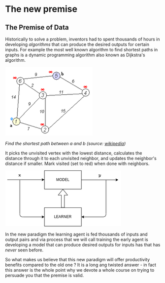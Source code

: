 # The new premise
 
## The Premise of Data

Historically to solve a problem, inventors had to spent thousands of hours in developing _algorithms_ that can produce the desired outputs for certain inputs. For example the most well known algorithm to find shortest paths in graphs is a dynamic programming algorithm also known as Dijkstra's algorithm. 

![](images/Dijkstra_Animation.gif)

_Find the shortest path between a and b (source: [wikipedia](https://en.wikipedia.org/wiki/Dijkstra%27s_algorithm))_ 

It picks the unvisited vertex with the lowest distance, calculates the distance through it to each unvisited neighbor, and updates the neighbor's distance if smaller. Mark visited (set to red) when done with neighbors.

![](images/data-premise.drawio.png)

In the new paradigm the learning agent is fed thousands of inputs and output pairs and via process that we will call training the early agent is developing a model that can produce desired outputs for inputs has that has _never_ seen before.

So what makes us believe that this new paradigm will offer productivity benefits compared to the old one ? It is a long ang twisted answer - in fact this answer is the whole point why we devote a whole course on trying to persuade you that the premise is valid.









